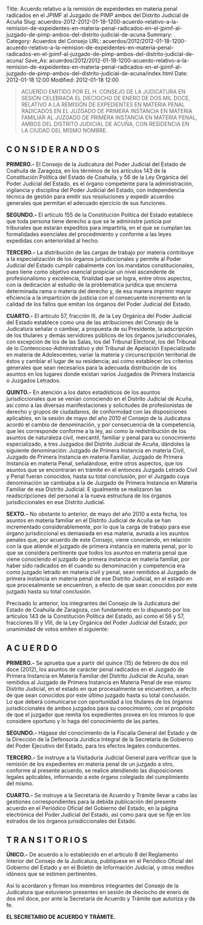 Title: Acuerdo relativo a la remisión de expeidentes en materia penal radicados en el JPIMF al Juzgado de PIMP ambos del Distrito Judicial de Acuña
Slug: acuerdos-2012-2012-01-18-1200-acuerdo-relativo-a-la-remision-de-expeidentes-en-materia-penal-radicados-en-el-jpimf-al-juzgado-de-pimp-ambos-del-distrito-judicial-de-acuna
Summary: .
Category: Acuerdos del Consejo
URL: acuerdos/2012/2012-01-18-1200-acuerdo-relativo-a-la-remision-de-expeidentes-en-materia-penal-radicados-en-el-jpimf-al-juzgado-de-pimp-ambos-del-distrito-judicial-de-acuna/
Save_As: acuerdos/2012/2012-01-18-1200-acuerdo-relativo-a-la-remision-de-expeidentes-en-materia-penal-radicados-en-el-jpimf-al-juzgado-de-pimp-ambos-del-distrito-judicial-de-acuna/index.html
Date: 2012-01-18 12:00
Modified: 2012-01-18 12:00


> ACUERDO EMITIDO POR EL H. CONSEJO DE LA JUDICATURA EN SESIÓN CELEBRADA EL DIECIOCHO DE ENERO DE DOS MIL DOCE, RELATIVO A LA REMISIÓN DE EXPEDIENTES EN MATERIA PENAL RADICADOS EN EL JUZGADO DE PRIMERA INSTANCIA EN MATERIA FAMILIAR AL JUZGADO DE PRIMERA INSTANCIA EN MATERIA PENAL, AMBOS DEL DISTRITO JUDICIAL DE ACUÑA, CON RESIDENCIA EN LA CIUDAD DEL MISMO NOMBRE.

## C O N S I D E R A N D O S

**PRIMERO.-** El Consejo de la Judicatura del Poder Judicial del Estado de Coahuila de Zaragoza, en los términos de los artículos 143 de la Constitución Política del Estado de Coahuila, y 56 de la Ley Orgánica del Poder Judicial del Estado, es el órgano competente para la administración, vigilancia y disciplina del Poder Judicial del Estado, con independencia técnica de gestión para emitir sus resoluciones y expedir acuerdos generales que permitan el adecuado ejercicio de sus funciones.

**SEGUNDO.-** El artículo 155 de la Constitución Política del Estado establece que toda persona tiene derecho a que se le administre justicia por tribunales que estarán expeditos para impartirla, en el que se cumplan las formalidades esenciales del procedimiento y conforme a las leyes expedidas con anterioridad al hecho.

**TERCERO.-** La distribución de las cargas de trabajo por materia contribuye a la especialización de los órganos jurisdiccionales y permite al Poder Judicial del Estado cumplir cabalmente con los mandatos constitucionales, pues tiene como objetivo esencial propiciar un nivel ascendente de profesionalismo y excelencia, finalidad que se logra, entre otros aspectos, con la dedicación al estudio de la problemática jurídica que encierra determinada rama o materia del derecho y, de esa manera imprimir mayor eficiencia a la impartición de justicia con el consecuente incremento en la calidad de los fallos que emitan los órganos del Poder Judicial del Estado.

**CUARTO.-** El artículo 57, fracción III, de la Ley Orgánica del Poder Judicial del Estado establece como una de las atribuciones del Consejo de la Judicatura señalar o cambiar, a propuesta de su Presidente, la adscripción de los titulares y demás servidores públicos de los órganos jurisdiccionales, con excepción de los de las Salas, los del Tribunal Electoral, los del Tribunal de lo Contencioso-Administrativo y del Tribunal de Apelación Especializado en materia de Adolescentes; variar la materia y circunscripción territorial de éstos y cambiar el lugar de su residencia; así como establecer los criterios generales que sean necesarios para la adecuada distribución de los asuntos en los lugares donde existan varios Juzgados de Primera Instancia o Juzgados Letrados.

**QUINTO.-** En atención a los datos estadísticos de los asuntos jurisdiccionales que se venían conociendo en el Distrito Judicial de Acuña, así como a las diversas manifestaciones y solicitudes de profesionistas de derecho y grupos de ciudadanos, de conformidad con las disposiciones aplicables, en la sesión de mayo del año 2010 el Consejo de la Judicatura acordó el cambio de denominación, y por consecuencia de la competencia, que les corresponde conforme a la ley, así como la redistribución de los asuntos de naturaleza civil, mercantil, familiar y penal para su conocimiento especializado, a tres Juzgados del Distrito Judicial de Acuña, dándoles la siguiente denominación: Juzgado de Primera Instancia en materia Civil, Juzgado de Primera Instancia en materia Familiar, Juzgado de Primera Instancia en materia Penal, señalándose, entre otros aspectos, que los asuntos que se encontraran en trámite en el entonces Juzgado Letrado Civil y Penal fueran conocidos, hasta su total conclusión, por el Juzgado cuya denominación se cambiaba a la de Juzgado de Primera Instancia en Materia Familiar de ese Distrito Judicial. E igualmente se realizaron las readscripciones del personal a la nueva estructura de los órganos jurisdiccionales en ese Distrito Judicial.

**SEXTO.-** No obstante lo anterior, de mayo del año 2010 a esta fecha, los asuntos en materia familiar en el Distrito Judicial de Acuña se han incrementado considerablemente, por lo que la carga de trabajo para ese órgano jurisdiccional es demasiada en esa materia, aunada a los asuntos penales que, por acuerdo de este Consejo, viene conociendo, en relación con la que atiende el juzgado de primera instancia en materia penal, por lo que se considera pertinente que todos los asuntos en materia penal que viene conociendo el juzgado de primera instancia en materia familiar, por haber sido radicados en él cuando su denominación y competencia era como juzgado letrado en materia civil y penal, sean remitidos al Juzgado de primera instancia en materia penal de ese Distrito Judicial, en el estado en que procesalmente se encuentren, a efecto de que sean conocidos por este juzgado hasta su total conclusión.

Precisado lo anterior, los integrantes del Consejo de la Judicatura del Estado de Coahuila de Zaragoza, con fundamento en lo dispuesto por los artículos 143 de la Constitución Política del Estado, así como el 56 y 57, fracciones III y VIII, de la Ley Orgánica del Poder Judicial del Estado, por unanimidad de votos emiten el siguiente:

## A C U E R D O

**PRIMERO.-** Se aprueba que a partir del quince (15) de febrero de dos mil doce (2012), los asuntos de carácter penal radicados en el Juzgado de Primera Instancia en Materia Familiar del Distrito Judicial de Acuña, sean remitidos al Juzgado de Primera Instancia en Materia Penal de ese mismo Distrito Judicial, en el estado en que procesalmente se encuentren, a efecto de que sean conocidos por este último juzgado hasta su total conclusión. Lo que deberá comunicarse con oportunidad a los titulares de los órganos jurisdiccionales de ambos juzgados para su conocimiento, con el propósito de que el juzgador que remita los expedientes provea en los mismos lo que considere oportuno y lo haga del conocimiento de las partes.

**SEGUNDO.-** Hágase del conocimiento de la Fiscalía General del Estado y de la Dirección de la Defensoría Jurídica Integral de la Secretaría de Gobierno del Poder Ejecutivo del Estado, para los efectos legales conducentes.

**TERCERO.-** Se instruye a la Visitaduría Judicial General para verificar que la remisión de los expedientes en materia penal de un juzgado a otro, conforme al presente acuerdo, se realice atendiendo las disposiciones legales aplicables, informando a este órgano colegiado del cumplimiento del mismo.

**CUARTO.-** Se instruye a la Secretaria de Acuerdo y Trámite llevar a cabo las gestiones correspondientes para la debida publicación del presente acuerdo en el Periódico Oficial del Gobierno del Estado, en la página electrónica del Poder Judicial del Estado, así como para que se fije en los estrados de los órganos jurisdiccionales del Estado.

## T R A N S I T O R I O S

**ÚNICO.-** De acuerdo a lo establecido en el artículo 8 del Reglamento Interior del Consejo de la Judicatura, publíquese en el Periódico Oficial del Gobierno del Estado y en el Boletín de Información Judicial, y otros medios idóneos que se estimen pertinentes.

Así lo acordaron y firman los miembros integrantes del Consejo de la Judicatura que estuvieron presentes en sesión de dieciocho de enero de dos mil doce, por ante la Secretaria de Acuerdo y Trámite que autoriza y da fe.



**EL SECRETARIO DE ACUERDO Y TRÁMITE.**


